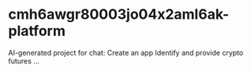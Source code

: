 # cmh6awgr80003jo04x2aml6ak-platform
AI-generated project for chat: Create an app Identify and provide crypto futures ...
